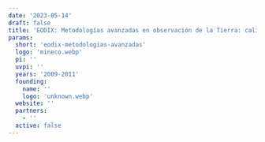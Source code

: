 ```yaml
---
date: '2023-05-14'
draft: false
title: 'EODIX: Metodologías avanzadas en observación de la Tierra: calibración de datos ópticos y extracción de la información'
params:
  short: 'eodix-metodologias-avanzadas'
  logo: 'mineco.webp'
  pi: ''
  uvpi: ''
  years: '2009-2011'
  founding: 
    name: ''
    logo: 'unknown.webp'
  website: ''
  partners:
    - ''
  active: false
---
```

